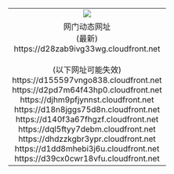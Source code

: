 ﻿<table>
  <tr></tr>
  <tr><td colspan=2 align=center><img src="https://d28zab9ivg33wg.cloudfront.net/Up/oGate.jpg" /></td></tr>
  <tr><td colspan=2 align=center>网门动态网址<br/>(最新)
<br>https://d28zab9ivg33wg.cloudfront.net
<br/><br/>(以下网址可能失效)
<br>https://d155597vngo838.cloudfront.net
<br>https://d2pd7m64f43hp0.cloudfront.net
<br>https://djhm9pfjynnst.cloudfront.net
<br>https://d18n8jggs75d8n.cloudfront.net
<br>https://d140f3a67fhgzf.cloudfront.net
<br>https://dql5ftyy7debm.cloudfront.net
<br>https://dhdzzkgbr3ypr.cloudfront.net
<br>https://d1dd8mhebi3j6u.cloudfront.net
<br>https://d39cx0cwr18vfu.cloudfront.net
    </td>
  </tr>
</table>
